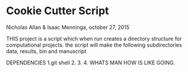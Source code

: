 # Cookie Cutter Script
Nicholas Allan & Isaac Menninga, october 27, 2015 


THIS project is a script which when run creates a directory structure for computational projects.
 	the script will make the following subdirectories data, results, bin and manuscript

DEPENDENCIES 
1.git shell
2.
3.
4. WHATS MAN HOW IS LIKE GOING. 
